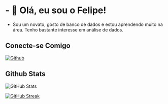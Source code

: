 # - 👋 Olá, eu sou o Felipe!

- Sou um novato, gosto de banco de dados e estou aprendendo muito na área. Tenho bastante interesse em análise de dados. 

## Conecte-se Comigo
[![Github](https://img.shields.io/badge/Github-000?style=for-the-badge&logo=Github&logoColor=0E76A8)](https://github.com/Felipe-S-Farias/) 

## Github Stats
![GitHub Stats](https://github-readme-stats.vercel.app/api?username=Felipe-S-Farias&theme=transparent&bg_color=000&border_color=#4747d1&show_icons=true&icon_color=#4747d1&title_color=fff&text_color=FFF&hide_title=true)

[![GitHub Streak](https://streak-stats.demolab.com/?user=Felipe-S-Farias&theme=bear&background=000&border=#4747d1&dates=FFF)](https://github.com/Felipe-S-Farias)
